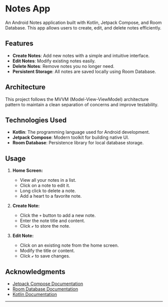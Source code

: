 # Notes App

An Android Notes application built with Kotlin, Jetpack Compose, and Room Database. This app allows users to create, edit, and delete notes efficiently.

## Features

- **Create Notes**: Add new notes with a simple and intuitive interface.
- **Edit Notes**: Modify existing notes easily.
- **Delete Notes**: Remove notes you no longer need.
- **Persistent Storage**: All notes are saved locally using Room Database.

## Architecture

This project follows the MVVM (Model-View-ViewModel) architecture pattern to maintain a clean separation of concerns and improve testability.

## Technologies Used

- **Kotlin**: The programming language used for Android development.
- **Jetpack Compose**: Modern toolkit for building native UI.
- **Room Database**: Persistence library for local database storage.

## Usage

1. **Home Screen:**
   - View all your notes in a list.
   - Click on a note to edit it.
   - Long click to delete a note.
   - Add a heart to a favorite note.

2. **Create Note:**
   - Click the `+` button to add a new note.
   - Enter the note title and content.
   - Click `✔` to store the note.

3. **Edit Note:**
   - Click on an existing note from the home screen.
   - Modify the title or content.
   - Click `✔` to save changes.

## Acknowledgments

- [Jetpack Compose Documentation](https://developer.android.com/jetpack/compose/documentation)
- [Room Database Documentation](https://developer.android.com/training/data-storage/room)
- [Kotlin Documentation](https://kotlinlang.org/docs/home.html)

---
